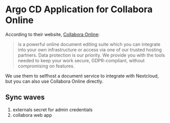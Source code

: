 # Argo CD Application for Collabora Online

According to their website, [Collabora Online](https://www.collaboraonline.com/):

> is a powerful online document editing suite which you can integrate into your own infrastructure or access via one of our trusted hosting partners.
> Data protection is our priority. We provide you with the tools needed to keep your work secure, GDPR-compliant, without compromising on features.

We use them to selfhost a document service to integrate with Nextcloud, but you can also use Collabora Online directly.

## Sync waves

1. externals secret for admin credentials
2. collabora web app
